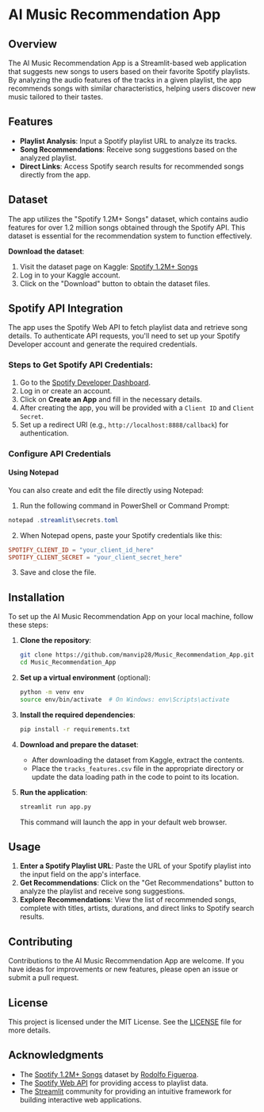# AI Music Recommendation App

## Overview

The AI Music Recommendation App is a Streamlit-based web application that suggests new songs to users based on their favorite Spotify playlists. By analyzing the audio features of the tracks in a given playlist, the app recommends songs with similar characteristics, helping users discover new music tailored to their tastes.

## Features

- **Playlist Analysis**: Input a Spotify playlist URL to analyze its tracks.
- **Song Recommendations**: Receive song suggestions based on the analyzed playlist.
- **Direct Links**: Access Spotify search results for recommended songs directly from the app.

## Dataset

The app utilizes the "Spotify 1.2M+ Songs" dataset, which contains audio features for over 1.2 million songs obtained through the Spotify API. This dataset is essential for the recommendation system to function effectively.

**Download the dataset**:

1. Visit the dataset page on Kaggle: [Spotify 1.2M+ Songs](https://www.kaggle.com/datasets/rodolfofigueroa/spotify-12m-songs/data)
2. Log in to your Kaggle account.
3. Click on the "Download" button to obtain the dataset files.

## Spotify API Integration

The app uses the Spotify Web API to fetch playlist data and retrieve song details. To authenticate API requests, you'll need to set up your Spotify Developer account and generate the required credentials.

### Steps to Get Spotify API Credentials:

1. Go to the [Spotify Developer Dashboard](https://developer.spotify.com/dashboard/login).
2. Log in or create an account.
3. Click on **Create an App** and fill in the necessary details.
4. After creating the app, you will be provided with a `Client ID` and `Client Secret`.
5. Set up a redirect URI (e.g., `http://localhost:8888/callback`) for authentication.

### Configure API Credentials

#### Using Notepad

You can also create and edit the file directly using Notepad:

1. Run the following command in PowerShell or Command Prompt:

```powershell
notepad .streamlit\secrets.toml
```

2. When Notepad opens, paste your Spotify credentials like this:

```toml
SPOTIFY_CLIENT_ID = "your_client_id_here"
SPOTIFY_CLIENT_SECRET = "your_client_secret_here"
```

3. Save and close the file.

## Installation

To set up the AI Music Recommendation App on your local machine, follow these steps:

1. **Clone the repository**:

   ```bash
   git clone https://github.com/manvip28/Music_Recommendation_App.git
   cd Music_Recommendation_App
   ```

2. **Set up a virtual environment** (optional):

   ```bash
   python -m venv env
   source env/bin/activate  # On Windows: env\Scripts\activate
   ```

3. **Install the required dependencies**:

   ```bash
   pip install -r requirements.txt
   ```

4. **Download and prepare the dataset**:

   - After downloading the dataset from Kaggle, extract the contents.
   - Place the `tracks_features.csv` file in the appropriate directory or update the data loading path in the code to point to its location.

5. **Run the application**:

   ```bash
   streamlit run app.py
   ```

   This command will launch the app in your default web browser.

## Usage

1. **Enter a Spotify Playlist URL**: Paste the URL of your Spotify playlist into the input field on the app's interface.
2. **Get Recommendations**: Click on the "Get Recommendations" button to analyze the playlist and receive song suggestions.
3. **Explore Recommendations**: View the list of recommended songs, complete with titles, artists, durations, and direct links to Spotify search results.

## Contributing

Contributions to the AI Music Recommendation App are welcome. If you have ideas for improvements or new features, please open an issue or submit a pull request.

## License

This project is licensed under the MIT License. See the [LICENSE](LICENSE) file for more details.

## Acknowledgments

- The [Spotify 1.2M+ Songs](https://www.kaggle.com/datasets/rodolfofigueroa/spotify-12m-songs/data) dataset by [Rodolfo Figueroa](https://www.kaggle.com/rodolfofigueroa).
- The [Spotify Web API](https://developer.spotify.com/documentation/web-api/) for providing access to playlist data.
- The [Streamlit](https://streamlit.io/) community for providing an intuitive framework for building interactive web applications.

